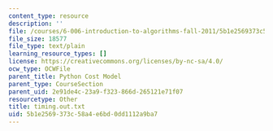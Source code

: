 ```yaml
---
content_type: resource
description: ''
file: /courses/6-006-introduction-to-algorithms-fall-2011/5b1e2569373c58a4e6bd0dd1112a9ba7_timing.out.txt
file_size: 18577
file_type: text/plain
learning_resource_types: []
license: https://creativecommons.org/licenses/by-nc-sa/4.0/
ocw_type: OCWFile
parent_title: Python Cost Model
parent_type: CourseSection
parent_uid: 2e91de4c-23a9-f323-866d-265121e71f07
resourcetype: Other
title: timing.out.txt
uid: 5b1e2569-373c-58a4-e6bd-0dd1112a9ba7
---
```

